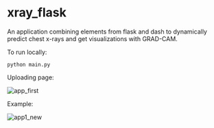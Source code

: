 # xray_flask

An application combining elements from flask and dash to dynamically predict chest x-rays and get visualizations with GRAD-CAM.

To run locally:
```
python main.py 
```

Uploading page:

![app_first](https://user-images.githubusercontent.com/85747899/124313285-f3eabf00-db70-11eb-9f55-f448c90f4fd7.PNG)

Example:

![app1_new](https://user-images.githubusercontent.com/85747899/124313295-f8af7300-db70-11eb-9a64-7d8bae243608.PNG)
